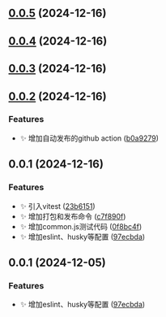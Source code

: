 ## [0.0.5](https://github.com/MuyianKing/utils/compare/v0.0.4...v0.0.5) (2024-12-16)



## [0.0.4](https://github.com/MuyianKing/utils/compare/v0.0.3...v0.0.4) (2024-12-16)



## [0.0.3](https://github.com/MuyianKing/utils/compare/v0.0.2...v0.0.3) (2024-12-16)



## [0.0.2](https://github.com/MuyianKing/utils/compare/v0.0.1...v0.0.2) (2024-12-16)


### Features

* :sparkles: 增加自动发布的github action ([b0a9279](https://github.com/MuyianKing/utils/commit/b0a92792cb123f1c40354dde67c56fafaa595a22))



## 0.0.1 (2024-12-16)


### Features

* :sparkles: 引入vitest ([23b6151](https://github.com/MuyianKing/utils/commit/23b61515d35bfbc8ccf1b1d9d90a34799cf4253d))
* :sparkles: 增加打包和发布命令 ([c7f890f](https://github.com/MuyianKing/utils/commit/c7f890f6b9d484d7514026ecc465622c7fba1203))
* :sparkles: 增加common.js测试代码 ([0f8bc4f](https://github.com/MuyianKing/utils/commit/0f8bc4fd18255dc7171e12a509d0c566295dadc1))
* :sparkles: 增加eslint、husky等配置 ([97ecbda](https://github.com/MuyianKing/utils/commit/97ecbdaf8b0f37116353fbda89937d57e23774df))



## 0.0.1 (2024-12-05)


### Features

* :sparkles: 增加eslint、husky等配置 ([97ecbda](https://github.com/MuyianKing/utils/commit/97ecbdaf8b0f37116353fbda89937d57e23774df))



